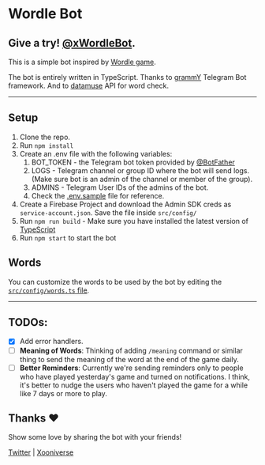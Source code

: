 # Wordle Bot

## Give a try! [@xWordleBot](https://t.me/xwordlebot).

This is a simple bot inspired by [Wordle game](https://www.nytimes.com/games/wordle/index.html). 

The bot is entirely written in TypeScript. Thanks to [grammY](https://grammy.dev/) Telegram Bot framework. And to [datamuse](https://www.datamuse.com/api/) API for word check.

<hr>

## Setup

1. Clone the repo.
2. Run ```npm install```
3. Create an .env file with the following variables:
   1. BOT_TOKEN - the Telegram bot token provided by [@BotFather](https://t.me/BotFather)
   2. LOGS - Telegram channel or group ID where the bot will send logs. (Make sure bot is an admin of the channel or member of the group).
   3. ADMINS - Telegram User IDs of the admins of the bot.
   4. Check the [.env.sample](./.env.sample) file for reference.
4. Create a Firebase Project and download the Admin SDK creds as `service-account.json`. Save the file inside `src/config/`
5. Run ```npm run build``` - Make sure you have installed the latest version of [TypeScript](https://www.typescriptlang.org/download)
6. Run ```npm start``` to start the bot


## Words
You can customize the words to be used by the bot by editing the [`src/config/words.ts` file](./src/config/words.ts). 

<hr>

## TODOs: 
- [x] Add error handlers.
- [ ] **Meaning of Words**: Thinking of adding `/meaning` command or similar thing to send the meaning of the word at the end of the game daily.
- [ ] **Better Reminders**: Currently we're sending reminders only to people who have played yesterday's game and turned on notifications. I think, it's better to nudge the users who haven't played the game for a while like 7 days or more to play.

## Thanks ❤️
Show some love by sharing the bot with your friends!

[Twitter](https://twitter.com/HeySreelal) | [Xooniverse](https://t.me/xooniverse)